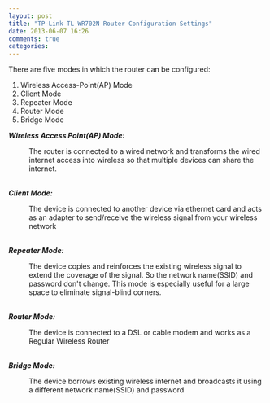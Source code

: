```yaml
---
layout: post
title: "TP-Link TL-WR702N Router Configuration Settings"
date: 2013-06-07 16:26
comments: true
categories: 
---
```

There are five modes in which the router can be configured:
<ol>
<li>Wireless Access-Point(AP) Mode
<li>Client Mode
<li>Repeater Mode
<li>Router Mode
<li>Bridge Mode
</ol>


<strong><em>Wireless Access Point(AP) Mode:</em></strong>
<dd>The router is connected to a wired network and transforms the wired internet access into wireless so that multiple devices can share the internet.</dd>

<br>

<strong><em>Client Mode:</em></strong>
<dd>The device is connected to another device via ethernet card and acts as an adapter to send/receive the wireless signal from your wireless network</dd>

<br>

<strong><em>Repeater Mode:</em></strong>
<dd>The device copies and reinforces the existing wireless signal to extend the coverage of the signal. So the network name(SSID) and password don't change. This mode is especially useful for a large space to eliminate signal-blind corners.</dd>

<br>


<strong><em>Router Mode:</em></strong>
<dd>The device is connected to a DSL or cable modem and works as a Regular Wireless Router</dd>

<br>

<strong><em>Bridge Mode:</em></strong>
<dd>The device borrows existing wireless internet and broadcasts it using a different network name(SSID) and password</dd>
